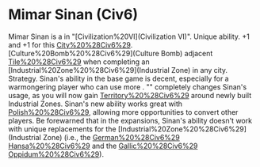 # Mimar Sinan (Civ6)

Mimar Sinan is a in "[Civilization%20VI](Civilization VI)".
Unique ability.
+1 and +1 for this [City%20%28Civ6%29](city). 
 [Culture%20Bomb%20%28Civ6%29](Culture Bomb) adjacent [Tile%20%28Civ6%29](tiles) when completing an [Industrial%20Zone%20%28Civ6%29](Industrial Zone) in any city.
Strategy.
Sinan's ability in the base game is decent, especially for a warmongering player who can use more . "" completely changes Sinan's usage, as you will now gain [Territory%20%28Civ6%29](territory) around newly built Industrial Zones. Sinan's new ability works great with [Polish%20%28Civ6%29](Poland), allowing more opportunities to convert other players.
Be forewarned that in the expansions, Sinan's ability doesn't work with unique replacements for the [Industrial%20Zone%20%28Civ6%29](Industrial Zone) (i.e., the [German%20%28Civ6%29](German) [Hansa%20%28Civ6%29](Hansa) and the [Gallic%20%28Civ6%29](Gallic) [Oppidum%20%28Civ6%29](Oppidum)).